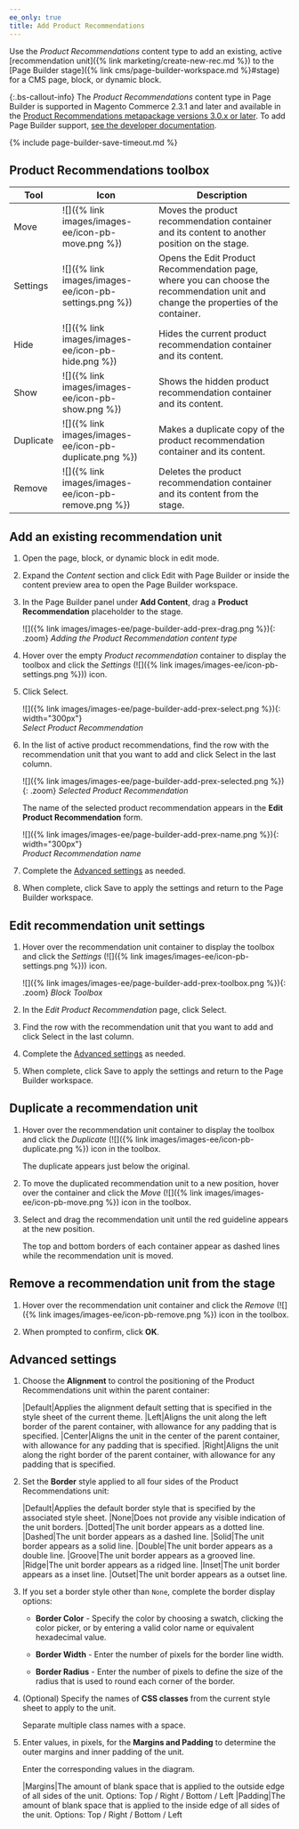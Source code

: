 ```yaml
---
ee_only: true
title: Add Product Recommendations
---
```


Use the _Product Recommendations_ content type to add an existing, active [recommendation unit]({% link marketing/create-new-rec.md %}) to the [Page Builder stage]({% link cms/page-builder-workspace.md %}#stage) for a CMS page, block, or dynamic block.

{:.bs-callout-info}
The _Product Recommendations_ content type in Page Builder is supported in Magento Commerce 2.3.1 and later and available in the [Product Recommendations metapackage versions 3.0.x or later](https://marketplace.magento.com/magento-product-recommendations.html). To add Page Builder support, [see the developer documentation](https://devdocs.magento.com/recommendations/install-configure.html#pbsupport).

{% include page-builder-save-timeout.md %}

## Product Recommendations toolbox

| Tool  | Icon | Description |
| --- | --| --- |
| Move | ![]({% link images/images-ee/icon-pb-move.png %}) | Moves the product recommendation container and its content to another position on the stage.|
| Settings | ![]({% link images/images-ee/icon-pb-settings.png %}) | Opens the Edit Product Recommendation page, where you can choose the recommendation unit and change the properties of the container. |
| Hide | ![]({% link images/images-ee/icon-pb-hide.png %}) | Hides the current product recommendation container and its content. |
| Show | ![]({% link images/images-ee/icon-pb-show.png %}) | Shows the hidden product recommendation container and its content. |
| Duplicate | ![]({% link images/images-ee/icon-pb-duplicate.png %}) | Makes a duplicate copy of the product recommendation container and its content. |
| Remove | ![]({% link images/images-ee/icon-pb-remove.png %}) | Deletes the product recommendation container and its content from the stage. |

## Add an existing recommendation unit

1. Open the page, block, or dynamic block in edit mode.

1. Expand the _Content_ section and click <span class="btn">Edit with Page Builder</span> or inside the content preview area to open the Page Builder workspace.

1. In the Page Builder panel under **Add Content**, drag a **Product Recommendation** placeholder to the stage.

   ![]({% link images/images-ee/page-builder-add-prex-drag.png %}){: .zoom}
   _Adding the Product Recommendation content type_

1. Hover over the empty _Product recommendation_ container to display the toolbox and click the _Settings_ (![]({% link images/images-ee/icon-pb-settings.png %})) icon.

1. Click <span class="btn">Select</span>.

   ![]({% link images/images-ee/page-builder-add-prex-select.png %}){: width="300px"}<br/>
   _Select Product Recommendation_

1. In the list of active product recommendations, find the row with the recommendation unit that you want to add and click <span class="btn">Select</span> in the last column.

   ![]({% link images/images-ee/page-builder-add-prex-selected.png %}){: .zoom}
   _Selected Product Recommendation_

   The name of the selected product recommendation appears in the **Edit Product Recommendation** form.

   ![]({% link images/images-ee/page-builder-add-prex-name.png %}){: width="300px"}<br/>
   _Product Recommendation name_

1. Complete the [Advanced settings](#advanced-settings) as needed.

1. When complete, click <span class="btn">Save</span> to apply the settings and return to the Page Builder workspace.

## Edit recommendation unit settings

1. Hover over the recommendation unit container to display the toolbox and click the _Settings_ (![]({% link images/images-ee/icon-pb-settings.png %})) icon.

   ![]({% link images/images-ee/page-builder-add-prex-toolbox.png %}){: .zoom}
   _Block Toolbox_

1. In the _Edit Product Recommendation_ page, click <span class="btn">Select</span>.

1. Find the row with the recommendation unit that you want to add and click <span class="btn">Select</span> in the last column.

1. Complete the [Advanced settings](#advanced-settings) as needed.

1. When complete, click <span class="btn">Save</span> to apply the settings and return to the Page Builder workspace.

## Duplicate a recommendation unit

1. Hover over the recommendation unit container to display the toolbox and click the _Duplicate_ (![]({% link images/images-ee/icon-pb-duplicate.png %}) icon in the toolbox.

   The duplicate appears just below the original.

1. To move the duplicated recommendation unit to a new position, hover over the container and click the _Move_ (![]({% link images/images-ee/icon-pb-move.png %}) icon in the toolbox.

1. Select and drag the recommendation unit until the red guideline appears at the new position.

    The top and bottom borders of each container appear as dashed lines while the recommendation unit is moved.

## Remove a recommendation unit from the stage

1. Hover over the recommendation unit container and click the _Remove_ (![]({% link images/images-ee/icon-pb-remove.png %}) icon in the toolbox.

1. When prompted to confirm, click **OK**.

## Advanced settings

1. Choose the **Alignment** to control the positioning of the Product Recommendations unit within the parent container:

   |Default|Applies the alignment default setting that is specified in the style sheet of the current theme.
   |Left|Aligns the unit along the left border of the parent container, with allowance for any padding that is specified.
   |Center|Aligns the unit in the center of the parent container, with allowance for any padding that is specified.
   |Right|Aligns the unit along the right border of the parent container, with allowance for any padding that is specified.

1. Set the **Border** style applied to all four sides of the Product Recommendations unit:

   |Default|Applies the default border style that is specified by the associated style sheet.
   |None|Does not provide any visible indication of the unit borders.
   |Dotted|The unit border appears as a dotted line.
   |Dashed|The unit  border appears as a dashed line.
   |Solid|The unit border appears as a solid line.
   |Double|The unit border appears as a double line.
   |Groove|The unit border appears as a grooved line.
   |Ridge|The unit border appears as a ridged line.
   |Inset|The unit border appears as a inset line.
   |Outset|The unit border appears as a outset line.

1. If you set a border style other than `None`, complete the border display options:

   - **Border Color** - Specify the color by choosing a swatch, clicking the color picker, or by entering a valid color name or equivalent hexadecimal value.

   - **Border Width** - Enter the number of pixels for the border line width.

   - **Border Radius** - Enter the number of pixels to define the size of the radius that is used to round each corner of the border.

1. (Optional) Specify the names of **CSS classes** from the current style sheet to apply to the unit.

   Separate multiple class names with a space.

1. Enter values, in pixels, for the **Margins and Padding** to determine the outer margins and inner padding of the unit.

   Enter the corresponding values in the diagram.

   |Margins|The amount of blank space that is applied to the outside edge of all sides of the unit. Options: Top / Right / Bottom / Left
   |Padding|The amount of blank space that is applied to the inside edge of all sides of the unit. Options: Top / Right / Bottom / Left

